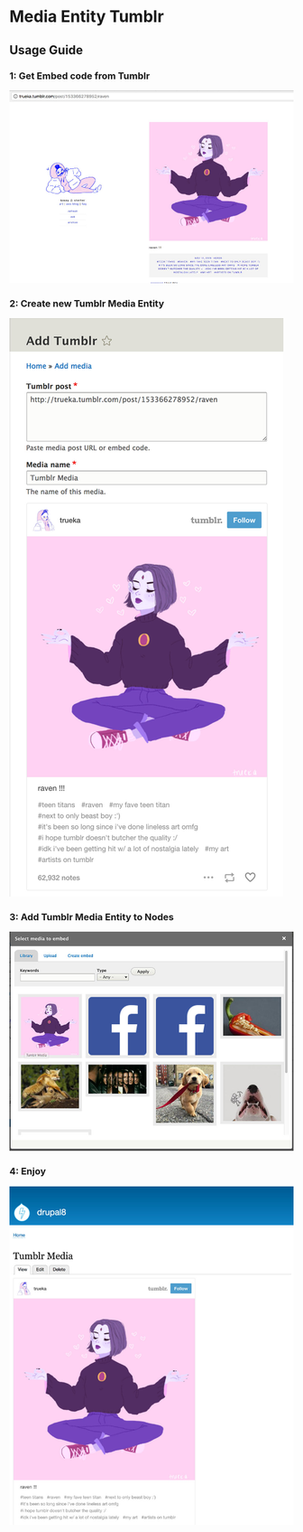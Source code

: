 # Media Entity Tumblr

## Usage Guide
### 1: Get Embed code from Tumblr
![media-entity-tumblr1](images/1-get-embed-code.jpg)

### 2: Create new Tumblr Media Entity
![media-entity-tumblr2](images/2-add-embed-code.jpg)

### 3: Add Tumblr Media Entity to Nodes
![media-entity-tumblr3](images/3-add-media-to-nodes.jpg)

### 4: Enjoy
![media-entity-tumblr4](images/4-tumblr-media.jpg)
